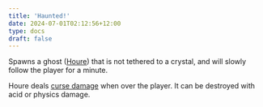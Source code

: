 ```yaml
---
title: 'Haunted!'
date: 2024-07-01T02:12:56+12:00
type: docs
draft: false
---
```


Spawns a ghost ([Houre](https://noita.wiki.gg/wiki/Houre)) that is not tethered to a crystal, and will slowly follow the player for a minute.

Houre deals [curse damage](https://noita.wiki.gg/wiki/Damage_Types#Curse_Damage) when over the player. It can be destroyed with acid or physics damage.
